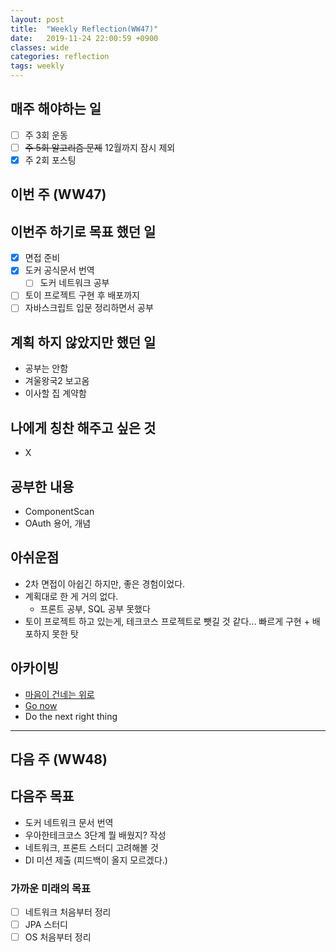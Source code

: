 ```yaml
---
layout: post
title:  "Weekly Reflection(WW47)"
date:   2019-11-24 22:00:59 +0900
classes: wide
categories: reflection
tags: weekly
---
```


## 매주 해야하는 일

- [ ] 주 3회 운동
- [ ] ~~주 5회 알고리즘 문제~~ 12월까지 잠시 제외
- [x] 주 2회 포스팅

## 이번 주 (WW47)

## 이번주 하기로 목표 했던 일

- [x] 면접 준비
- [x] 도커 공식문서 번역
  - [ ] 도커 네트워크 공부
- [ ] 토이 프로젝트 구현 후 배포까지
- [ ] 자바스크립트 입문 정리하면서 공부

## 계획 하지 않았지만 했던 일

- 공부는 안함
- 겨울왕국2 보고옴
- 이사할 집 계약함

## 나에게 칭찬 해주고 싶은 것

- X

## 공부한 내용

- ComponentScan
- OAuth 용어, 개념

## 아쉬운점

- 2차 면접이 아쉽긴 하지만, 좋은 경험이었다.
- 계획대로 한 게 거의 없다.
  - 프론트 공부, SQL 공부 못했다
- 토이 프로젝트 하고 있는게, 테크코스 프로젝트로 뺏길 것 같다... 빠르게 구현 + 배포하지 못한 탓

## 아카이빙

- [마음이 건네는 위로](https://brunch.co.kr/@kozzangnim/347)
- [Go now](https://brunch.co.kr/@kozzangnim/383)
- Do the next right thing

---

## 다음 주 (WW48)

## 다음주 목표

- 도커 네트워크 문서 번역
- 우아한테크코스 3단계 뭘 배웠지? 작성
- 네트워크, 프론트 스터디 고려해볼 것
- DI 미션 제출 (피드백이 올지 모르겠다.)

### 가까운 미래의 목표

- [ ] 네트워크 처음부터 정리
- [ ] JPA 스터디
- [ ] OS 처음부터 정리
